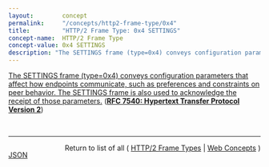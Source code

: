 ```yaml
---
layout:        concept
permalink:     "/concepts/http2-frame-type/0x4"
title:         "HTTP/2 Frame Type: 0x4 SETTINGS"
concept-name:  HTTP/2 Frame Type
concept-value: 0x4 SETTINGS
description: "The SETTINGS frame (type=0x4) conveys configuration parameters that affect how endpoints communicate, such as preferences and constraints on peer behavior. The SETTINGS frame is also used to acknowledge the receipt of those parameters."
---
```


[The SETTINGS frame (type=0x4) conveys configuration parameters that affect how endpoints communicate, such as preferences and constraints on peer behavior. The SETTINGS frame is also used to acknowledge the receipt of those parameters.](https://datatracker.ietf.org/doc/html/rfc7540#section-6.5 "Read documentation for HTTP/2 Frame Type &#34;0x4&#34;") (**[RFC 7540: Hypertext Transfer Protocol Version 2](/specs/IETF/RFC/7540 "This specification describes an optimized expression of the semantics of the Hypertext Transfer Protocol (HTTP). HTTP/2 enables a more efficient use of network resources and a reduced perception of latency by introducing header field compression and allowing multiple concurrent exchanges on the same connection. It also introduces unsolicited push of representations from servers to clients. This specification is an alternative to, but does not obsolete, the HTTP/1.1 message syntax. HTTP's existing semantics remain unchanged.")**)

<br/>
<hr/>

<p style="float : left"><a href="./0x4.json" title="JSON representing this particular Web Concept value">JSON</a></p>
<p style="text-align: right">Return to list of all ( <a href="../http2-frame-type/">HTTP/2 Frame Types</a> | <a href="../">Web Concepts</a> )</p>

